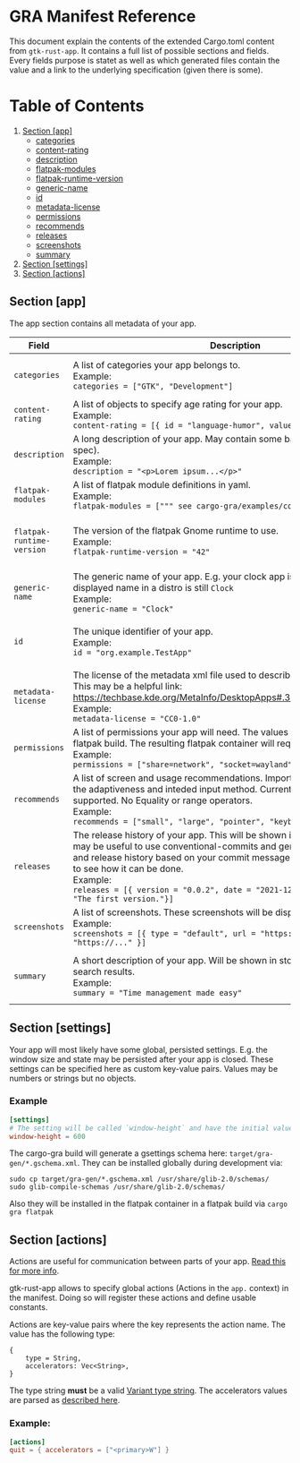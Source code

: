 # GRA Manifest Reference

This document explain the contents of the extended Cargo.toml content from `gtk-rust-app`. It contains a full list of possible sections and fields. Every fields purpose is statet as well as which generated files contain the value and a link to the underlying specification (given there is some).

# Table of Contents
1. [Section [app]](#app)
    - [categories](#categories)
    - [content-rating](#content-rating)
    - [description](#description)
    - [flatpak-modules](#flatpak-modules)
    - [flatpak-runtime-version](#flatpak-runtime-version)
    - [generic-name](#generic-name)
    - [id](#id)
    - [metadata-license](#metadata-license)
    - [permissions](#permissions)
    - [recommends](#recommends)
    - [releases](#releases)
    - [screenshots](#screenshots)
    - [summary](#summary)
2. [Section [settings]](#section-settings)
3. [Section [actions]](#section-actions)


## Section [app] <a name="app"></a>

The app section contains all metadata of your app.

| Field | Description | Type | Links |
| --- | --- | --- | --- |
| `categories` <a name="categories"></a> | A list of categories your app belongs to.<br>Example:<br>`categories = ["GTK", "Development"]` | `Vec<String>` | [Freedesktop Menu spec](https://specifications.freedesktop.org/menu-spec/menu-spec-1.0.html#category-registry)<br>Used in:<br>`*.appdata.xml`<br>`*.desktop` |
| `content-rating` <a name="content-rating"></a> | A list of objects to specify age rating for your app.<br>Example:<br>`content-rating = [{ id = "language-humor", value = "mild" }]` | `Vec<{id:String, value:String}>` | [AppStream spec](https://www.freedesktop.org/software/appstream/docs/chap-Metadata.html#tag-content_rating)<br>Used in:<br>`*.appdata.xml` |
| `description` <a name="description"></a> | A long description of your app. May contain some basic HTML tags (see spec).<br>Example:<br>`description = "<p>Lorem ipsum...</p>"` | `String` <br> (Basic&nbsp;HTML) | [AppStream spec](https://www.freedesktop.org/software/appstream/docs/chap-Metadata.html#tag-description)<br>Used in:<br>`*.appdata.xml` |
| `flatpak-modules` <a name="flatpak-modules"></a> | A list of flatpak module definitions in yaml.<br>Example:<br> `flatpak-modules = [""" see cargo-gra/examples/complete """]` | `Vec<String>` | [Flatpak manifest reference](https://docs.flatpak.org/en/latest/manifests.html#modules)<br>Used in<br>`*.flatpak.yml` |
| `flatpak-runtime-version` <a name="flatpak-runtime-version"></a> | The version of the flatpak Gnome runtime to use.<br>Example:<br> `flatpak-runtime-version = "42"` | `String` | [Flatpak manifest reference](https://docs.flatpak.org/en/latest/manifests.html#basic-properties<br>Used in<br>`*.flatpak.yml` |
| `generic-name` <a name="generic-name"></a> | The generic name of your app. E.g. your clock app is called `clocky` but the displayed name in a distro is still `Clock`<br>Example:<br> `generic-name = "Clock"` | `String` | [Desktop file spec](https://specifications.freedesktop.org/desktop-entry-spec/desktop-entry-spec-latest.html#recognized-keys)<br>Used in<br>`*.desktop` |
| `id` <a name="id"></a> | The unique identifier of your app.<br>Example:<br> `id = "org.example.TestApp"` | `String` | [AppStream spec](https://www.freedesktop.org/software/appstream/docs/chap-Metadata.html#tag-id-generic)<br>Used in:<br>`*.flatpak.yml`<br>`*.desktop`<br>`*.appdata.xml` |
| `metadata-license` <a name="metadata-license"></a> | The license of the metadata xml file used to describe your app.<br> This may be a helpful link: https://techbase.kde.org/MetaInfo/DesktopApps#.3Cmetadata_license.2F.3E<br>Example:<br> `metadata-license = "CC0-1.0"` | `String` | [AppStream spec](https://www.freedesktop.org/software/appstream/docs/chap-Metadata.html#tag-metadata_license)<br>Used in:<br>`*.appdata.xml` |
| `permissions` <a name="permissions"></a> | A list of permissions your app will need. The values are the finish args for the flatpak build. The resulting flatpak container will request these permissions.<br>Example:<br>`permissions = ["share=network", "socket=wayland"]` | `Vec<String>` | [Flatpak spec](https://docs.flatpak.org/en/latest/sandbox-permissions.html#sandbox-permissions)<br>Used for:<br>`*.flatpak.yml` |
| `recommends` <a name="recommends"></a> | A list of screen and usage recommendations. Important to notify users about the adaptiveness and inteded input method. Currently only simple values are supported. No Equality or range operators.<br>Example:<br> `recommends = ["small", "large", "pointer", "keyboard", "touch"]` | `Vec<String>` | [Freedesktop Menu spec](https://www.freedesktop.org/software/appstream/docs/chap-Metadata.html#tag-relations)<br>Used in:<br>`*.appdata.xml` |
| `releases` <a name="releases"></a> | The release history of your app. This will be shown in store pages. Note: It may be useful to use conventional-commits and generate the CHANGELOG and release history based on your commit messages. Checkout [this project](https://gitlab.com/loers/karlender) to see how it can be done. <br>Example:<br>`releases = [{ version = "0.0.2", date = "2021-12-04", description = "The first version."}]`| `Vec<{ version:String, date:String, description:String}>`| [AppStream spec](https://www.freedesktop.org/software/appstream/docs/chap-Metadata.html#tag-releases)<br>Used in:<br>`*.appdata.xml` | 
| `screenshots` <a name="screenshots"></a> | A list of screenshots. These screenshots will be displayed in the store page.<br>Example:<br> `screenshots = [{ type = "default", url = "https://..." }, { url = "https://..." }]` |`Vec<{type:String, url:String}>`| [AppStream spec](https://www.freedesktop.org/software/appstream/docs/chap-Metadata.html#tag-screenshots)<br>Used in:<br>`*.appdata.xml` |
| `summary` <a name="summary"></a> | A short description of your app. Will be shown in store pages and in distros search results.<br>Example:<br> `summary = "Time management made easy"` | `String` | [Specification](https://www.freedesktop.org/software/appstream/docs/chap-Metadata.html#tag-summary)<br>[Desktop file spec](https://specifications.freedesktop.org/desktop-entry-spec/desktop-entry-spec-latest.html#recognized-keys)<br>Used in:<br>`*.appdata.xml`<br>`*.desktop (Comment)` |

## Section [settings] <a name="settings"></a>

Your app will most likely have some global, persisted settings. E.g. the window size and state may be persisted after your app is closed. These settings can be specified here as custom key-value pairs. Values may be numbers or strings but no objects.

### Example
```toml
[settings]
# The setting will be called `window-height` and have the initial value `600`
window-height = 600
```

The cargo-gra build will generate a gsettings schema here: `target/gra-gen/*.gschema.xml`. They can be installed globally during development via:

```
sudo cp target/gra-gen/*.gschema.xml /usr/share/glib-2.0/schemas/
sudo glib-compile-schemas /usr/share/glib-2.0/schemas/
```

Also they will be installed in the flatpak container in a flatpak build via `cargo gra flatpak`

## Section [actions] <a name="actions"></a>

Actions are useful for communication between parts of your app. [Read this for more info](https://gtk-rs.org/gtk4-rs/stable/latest/book/actions.html).

gtk-rust-app allows to specify global actions (Actions in the `app.` context) in the manifest. Doing so will register these actions and define usable constants.

Actions are key-value pairs where the key represents the action name. The value has the following type:
```
{
    type = String,
    accelerators: Vec<String>,
}
```
The type string **must** be a valid [Variant type string](https://gtk-rs.org/gtk-rs-core/stable/0.14/docs/glib/struct.VariantType.html#gvariant-type-strings).
The accelerators values are parsed as [described here](https://docs.gtk.org/gtk4/func.accelerator_parse.html).

### Example:
```toml
[actions]
quit = { accelerators = ["<primary>W"] }
```
